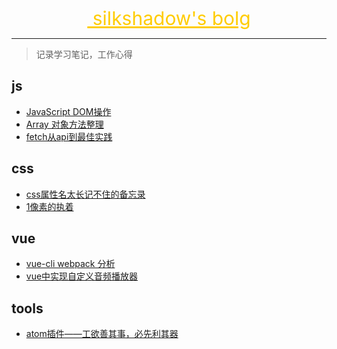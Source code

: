 <p align="center">
  <a href="https://github.com/wangyifen/blog" style="color:#ffcc00;font-size:30px">
  silkshadow's bolg
  </a>
</p>
<hr/>

> 记录学习笔记，工作心得




## js
- [JavaScript DOM操作](https://github.com/wangyifen/blog/issues/4)
- [Array 对象方法整理](https://github.com/wangyifen/blog/issues/5)
- [fetch从api到最佳实践](https://github.com/wangyifen/blog/issues/8)

## css
- [css属性名太长记不住的备忘录](https://github.com/wangyifen/blog/issues/3)
- [1像素的执着](https://github.com/wangyifen/blog/issues/7)

## vue
- [vue-cli webpack 分析](https://github.com/wangyifen/blog/issues/6)
- [vue中实现自定义音频播放器](https://github.com/wangyifen/blog/issues/22)

## tools
- [atom插件——工欲善其事，必先利其器](https://github.com/wangyifen/blog/issues/2)
